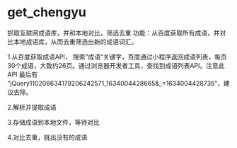 # get_chengyu
抓取互联网成语库，并和本地对比，筛选去重
功能：从百度获取所有成语，并对比本地成语库，从而去重筛选出新的成语词汇。

1.从百度获取成语API， 搜索”成语“关键字，百度通过小程序返回成语列表，每页30个成语，大致约26页。通过浏览器开发者工具，查找到成语列表API。注意此API 最后有 ”jQuery110206634179206242571_1634004428665&_=1634004428735“，建议去除。

2.解析并提取成语

3.存储成语到本地文件，等待对比

4.对比去重，挑出没有的成语
